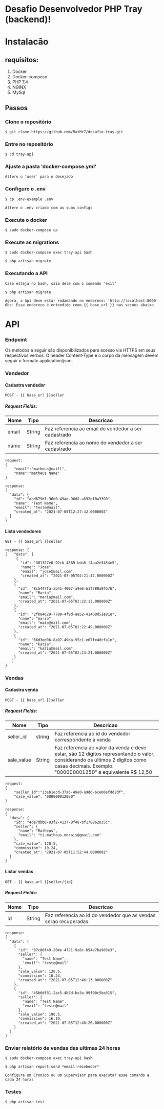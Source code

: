 # Desafio Desenvolvedor PHP Tray (backend)!

# Instalacão
## requisitos:
1. Docker
2. Docker-compose
3. PHP 7.4
4. NGINX
5. MySql

## Passos

### Clone o repositório
```
$ git clone https://github.com/MatMr7/desafio-tray.git
```
### Entre no repositório

```
$ cd tray-api
```

### Ajuste a pasta 'docker-compose.yml'
```
Altere o 'user' para o desejado
```
### Configure o .env
```
$ cp .env-example .env
```
```
Altere o .env criado com as suas configs
```
### Execute o docker
```
$ sudo docker-compose up
```

### Execute as migrations
```
$ sudo docker-compose exec tray-api bash
```
```
$ php artisan migrate
```

### Executando a API
```
Caso esteja no bash, saia dele com o comando 'exit'
```
```
$ php artisan migrate
```
```
Agora, a Api deve estar rodadando no endereco: 'http://localhost:8000'
Obs: Esse endereco é entendido como {{ base_url }} nas secoes abaixo
```

# API

### Endpoint
Os métodos a seguir são disponibilizados para acesso via HTTPS em seus respectivos verbos. O header Content-Type e o corpo da mensagem devem seguir o formato application/json.

### Vendedor

#### Cadastra vendedor
```
POST - {{ base_url }}seller
```
##### Request Fields:

| Nome  |  Tipo  | Descricao
| ------------------- | ------------------- |--------------|
|  email |  String | Faz referencia ao email do vendedor a ser cadastrado|
|  name |  String | Faz referencia ao nome do vendedor a ser cadastrado|
```
request:
{
	"email":"matheus@maill",
	"name":"matheus Name"
}

response:
{
  "data": {
    "id": "abd679df-96d0-49ae-96d8-a692df0a3390",
    "name": "Test Name",
    "email": "teste@nail",
    "created_at": "2021-07-05T12:27:42.000000Z"
  }
}
```
#### Lista vendedores
```
GET - {{ base_url }}seller
```
```
response: {
{	"data": [
     {
	   "id": "381327e8-92cb-4389-bda8-f4aa2e5454e5",
	   "name": "Jose",
	   "email": "jose@mail.com",
	   "created_at": "2021-07-05T02:21:47.000000Z"
    },
    {
      "id": "8c5447fa-ab41-4007-a9e6-b1f789a9fb76",
      "name": "Maria",
      "email": "maria@mail.com",
      "created_at": "2021-07-05T02:22:13.000000Z"
    },
    {
      "id": "2f084629-7789-4f9d-ae52-41460d51e81e",
      "name": "mario",
      "email": "maio@mail.com",
      "created_at": "2021-07-05T02:22:49.000000Z"
    },
    {
      "id": "56d3ed06-8a97-49da-95c1-e67fe4dcfa1e",
      "name": "katia",
      "email": "katia@mail.com",
      "created_at": "2021-07-05T02:23:21.000000Z"
    }
   ]
}
```

### Vendas

#### Cadastra venda
```
POST - {{ base_url }}seller
```
##### Request Fields:

| Nome  |  Tipo  | Descricao
| ------------------- | ------------------- |--------------|
|  seller_id |  string | Faz referencia ao id do vendedor correspondente a venda
|  sale_value |  String | Faz referencia ao valor da venda e deve estar, são 12 dígitos representando o valor, considerando os últimos 2 dígitos como casas decimais. Exemplo: "000000001250" é equivalente R$ 12,50 |
```
request:
{
	"seller_id":"13eb1ecd-37a5-49e0-a9dd-6ce00efdd2df",
	"sale_value": "000000012050"
}

response:
{
  "data": {
    "id": "4de7dbb0-93f2-4137-8f48-bf178862835c",
    "seller": {
      "name": "Matheus",
      "email": "ti.matheus.morais@gmail.com"
    },
    "sale_value": 120.5,
    "commission": 10.24,
    "created_at": "2021-07-05T11:52:44.000000Z"
  }
}
```

#### Listar vendas
```
GET - {{ base_url }}seller/{id}
```
##### Request Fields:
| Nome  |  Tipo  | Descricao
| ------------------- | ------------------- |--------------|
|  id |  String | Faz referencia ao id do vendedor que as vendas serao recuperadas|

```
response:
{
  "data": [
    {
      "id": "87c80f49-204e-4721-9a0c-b54e7ba989e3",
      "seller": {
        "name": "Test Name",
        "email": "teste@mail"
      },
      "sale_value": 120.5,
      "commission": 10.24,
      "created_at": "2021-07-05T12:46:13.000000Z"
    },
    {
      "id": "45b6df81-2ac5-4b7d-be3a-99f90c5be815",
      "seller": {
        "name": "Test Name",
        "email": "teste@mail"
      },
      "sale_value": 190.5,
      "commission": 16.19,
      "created_at": "2021-07-05T12:46:20.000000Z"
    }
  ]
}
```

### Enviar relatório de vendas das ultimas 24 horas
```
$ sudo docker-compose exec tray-api bash
```
```
$ php artisan report:send *email-recebedor*
```
```
Configure um CronJob ou um Supervisor para executar esse comando a cada 24 horas
```

### Testes

```
$ php artisan test
```
